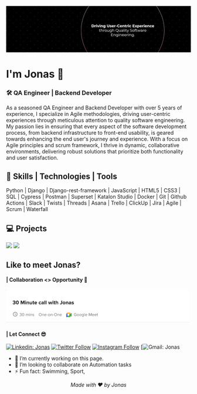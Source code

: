 <img src="jonasjon.png" >

# I'm Jonas 👋

### 🛠️ QA Engineer | Backend Developer

As a seasoned QA Engineer and Backend Developer with over 5 years of experience, I specialize in Agile methodologies, driving user-centric experiences through meticulous attention to quality software engineering. My passion lies in ensuring that every aspect of the software development process, from backend infrastructure to front-end usability, is geared towards enhancing the end user's journey and experience. With a focus on Agile principles and scrum framework, I thrive in dynamic, collaborative environments, delivering robust solutions that prioritize both functionality and user satisfaction.

## 🔧 Skills | Technologies | Tools
Python | Django | Django-rest-framework | JavaScript | HTML5 | CSS3 | SQL | Cypress | Postman | Superset | Katalon Studio | Docker | Git | Github Actions | Slack | Twists | Threads | Asana | Trello | ClickUp | Jira | Agile | Scrum | Waterfall

## 💻 Projects
![](https://img.shields.io/badge/Python?style=flat&logo=linux&logoColor=white&color=2bbc8a)
![](https://img.shields.io/badge/OS-Linux-informational?style=flat&logo=linux&logoColor=white&color=2bbc8a)


## Like to meet Jonas?

#### | Collaboration <> Opportunity 🤝
<a href="https://calendly.com/thejonasjon/30min" target="_blank"><img width="500" alt="jonas meet_link" src="meeting_with_thejonasjon.png"></a>

#### | Let Connect 😎
[![Linkedin: Jonas](https://img.shields.io/badge/-LinkedIn-blue?style=flat-square&logo=Linkedin&logoColor=white&link=https://www.linkedin.com/in/anmol-p-singh/)](https://www.linkedin.com/in/thejonasjon/)
[![Twitter Follow](https://img.shields.io/twitter/follow/thejonasjon?label=Follow&color=%bdc3c7)](https://twitter.com/intent/follow?screen_name=thejonasjon)
[![Instagram Follow](https://img.shields.io/twitter/url?url=https%3A%2F%2Ftwitter.com%2Fthejonasjon%3Flang%3Den&style=social&logo=instagram&logoColor=%23E4405F&label=Instagram&color=%bdc3c7)](https://www.instagram.com/thejonasjon/)
[![Gmail: Jonas](https://img.shields.io/twitter/url?url=https%3A%2F%2Ftwitter.com%2Fthejonasjon%3Flang%3Den&style=social&logo=Gmail&logoColor=%23EA4335&label=Gmail&color=%23ecf0f1)

- 🔭 I’m currently working on this page. 
- 👯 I’m looking to collaborate on Automation tasks 
- ⚡ Fun fact: Swimming, Sport,  

<p align="center"> <i><a href="https://github.com/thejonasjon/" style="text-decoration: none">Made with ❤️ by Jonas</a></i></p>
